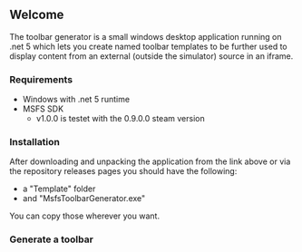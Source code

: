 ## Welcome

The toolbar generator is a small windows desktop application running on .net 5 which lets you create named toolbar templates to be further used to display content from an external (outside the simulator) source in an iframe.

### Requirements

- Windows with .net 5 runtime
- MSFS SDK
  - v1.0.0 is testet with the 0.9.0.0 steam version

### Installation
After downloading and unpacking the application from the link above or via the repository releases pages you should have the following:

- a "Template" folder
- and "MsfsToolbarGenerator.exe"

You can copy those wherever you want.

### Generate a toolbar

